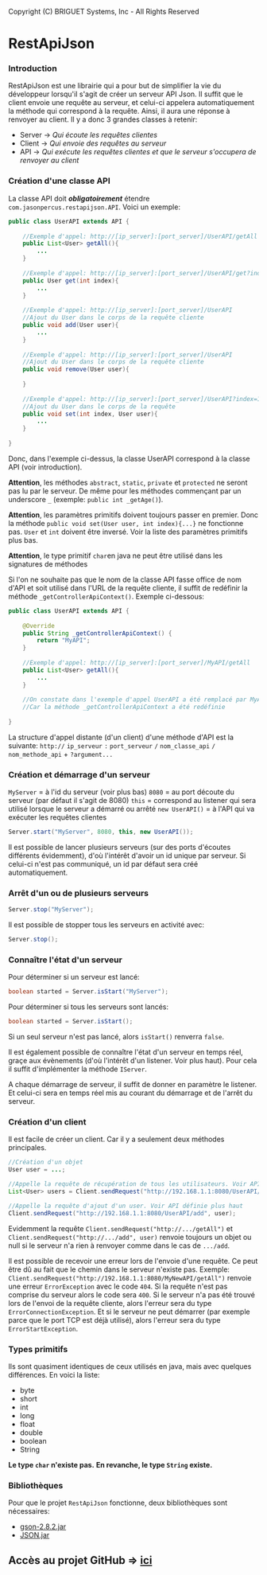 ﻿﻿Copyright (C) BRIGUET Systems, Inc - All Rights Reserved
# RestApiJson

### Introduction
RestApiJson est une librairie qui a pour but de simplifier la vie du développeur lorsqu'il s'agit de créer un serveur API Json. Il suffit que le client envoie une requête au serveur, et celui-ci appelera automatiquement la méthode qui correspond à la requête. Ainsi, il aura une réponse à renvoyer au client. 
Il y a donc 3 grandes classes à retenir:
* Server -> *Qui écoute les requêtes clientes*
* Client -> *Qui envoie des requêtes au serveur*
* API -> *Qui exécute les requêtes clientes et que le serveur s'occupera de renvoyer au client*

### Création d'une classe API
La classe API doit ***obligatoirement*** étendre `com.jasonpercus.restapijson.API`. Voici un exemple:
```java
public class UserAPI extends API {
    
    //Exemple d'appel: http://[ip_server]:[port_server]/UserAPI/getAll
    public List<User> getAll(){
        ...
    }
    
    //Exemple d'appel: http://[ip_server]:[port_server]/UserAPI/get?index=0
    public User get(int index){
        ...
    }
    
    //Exemple d'appel: http://[ip_server]:[port_server]/UserAPI
    //Ajout du User dans le corps de la requête cliente
    public void add(User user){
        ...
    }
    
    //Exemple d'appel: http://[ip_server]:[port_server]/UserAPI
    //Ajout du User dans le corps de la requête cliente
    public void remove(User user){
        
    }
    
    //Exemple d'appel: http://[ip_server]:[port_server]/UserAPI?index=1
    //Ajout du User dans le corps de la requête
    public void set(int index, User user){
        ...
    }
    
}
```
Donc, dans l'exemple ci-dessus, la classe UserAPI correspond à la classe API (voir introduction).

**Attention**, les méthodes `abstract`, `static`, `private` et `protected` ne seront pas lu par le serveur. De même pour les méthodes commençant par un underscore `_` (exemple: `public int _getAge()`).

**Attention**, les paramètres primitifs doivent toujours passer en premier. Donc la méthode `public void set(User user, int index){...}` ne fonctionne pas. `User` et `int` doivent être inversé. Voir la liste des paramètres primitifs plus bas.

**Attention**, le type primitif `char`en java ne peut être utilisé dans les signatures de méthodes

Si l'on ne souhaite pas que le nom de la classe API fasse office de nom d'API et soit utilisé dans l'URL de la requête cliente, il suffit de redéfinir la méthode `_getControllerApiContext()`. Exemple ci-dessous:

```java
public class UserAPI extends API {
    
    @Override
    public String _getControllerApiContext() {
        return "MyAPI";
    }
    
    //Exemple d'appel: http://[ip_server]:[port_server]/MyAPI/getAll
    public List<User> getAll(){
        ...
    }
    
    //On constate dans l'exemple d'appel UserAPI a été remplacé par MyAPI.
    //Car la méthode _getControllerApiContext a été redéfinie 
    
}
```

La structure d'appel distante (d'un client) d'une méthode d'API est la suivante: `http://` `ip_serveur` `:` `port_serveur` `/` `nom_classe_api` `/` `nom_methode_api` + `?argument...`

### Création et démarrage d'un serveur
`MyServer` = à l'id du serveur (voir plus bas)
`8080` = au port découte du serveur (par défaut il s'agit de 8080)
`this` = correspond au listener qui sera utilisé lorsque le serveur a démarré ou arrêté
`new UserAPI()` = à l'API qui va exécuter les requêtes clientes

```java
Server.start("MyServer", 8080, this, new UserAPI());
```

Il est possible de lancer plusieurs serveurs (sur des ports d'écoutes différents évidemment), d'où l'intérêt d'avoir un id unique par serveur. Si celui-ci n'est pas communiqué, un id par défaut sera créé automatiquement.

### Arrêt d'un ou de plusieurs serveurs
```java
Server.stop("MyServer");
```

Il est possible de stopper tous les serveurs en activité avec:
```java
Server.stop();
```

### Connaître l'état d'un serveur
Pour déterminer si un serveur est lancé:
```java
boolean started = Server.isStart("MyServer");
```

Pour déterminer si tous les serveurs sont lancés:
```java
boolean started = Server.isStart();
```
Si un seul serveur n'est pas lancé, alors `isStart()` renverra `false`.

Il est également possible de connaître l'état d'un serveur en temps réel, graçe aux évènements (d'où l'intérêt d'un listener. Voir plus haut). Pour cela il suffit d'implémenter la méthode `IServer`.

A chaque démarrage de serveur, il suffit de donner en paramètre le listener. Et celui-ci sera en temps réel mis au courant du démarrage et de l'arrêt du serveur.

### Création d'un client
Il est facile de créer un client. Car il y a seulement deux méthodes principales.

```java
//Création d'un objet
User user = ...;

//Appelle la requête de récupération de tous les utilisateurs. Voir API définie plus haut
List<User> users = Client.sendRequest("http://192.168.1.1:8080/UserAPI/getAll");

//Appelle la requête d'ajout d'un user. Voir API définie plus haut
Client.sendRequest("http://192.168.1.1:8080/UserAPI/add", user);
```

Evidemment la requête `Client.sendRequest("http://.../getAll")` et `Client.sendRequest("http://.../add", user)` renvoie toujours un objet ou null si le serveur n'a rien à renvoyer comme dans le cas de `.../add`.

Il est possible de recevoir une erreur lors de l'envoie d'une requête. Ce peut être dû au fait que le chemin dans le serveur n'existe pas. Exemple: `Client.sendRequest("http://192.168.1.1:8080/MyNewAPI/getAll")` renvoie une erreur `ErrorException` avec le code `404`. Si la requête n'est pas comprise du serveur alors le code sera `400`. Si le serveur n'a pas été trouvé lors de l'envoi de la requête cliente, alors l'erreur sera du type `ErrorConnectionException`. Et si le serveur ne peut démarrer (par exemple parce que le port TCP est déjà utilisé), alors l'erreur sera du type `ErrorStartException`.

### Types primitifs
Ils sont quasiment identiques de ceux utilisés en java, mais avec quelques différences. En voici la liste:
* byte
* short
* int
* long
* float
* double
* boolean
* String

**Le type `char` n'existe pas.**
**En revanche, le type `String` existe.**

### Bibliothèques
Pour que le projet `RestApiJson` fonctionne, deux bibliothèques sont nécessaires:
* [gson-2.8.2.jar](https://jar-download.com/artifacts/com.google.code.gson/gson/2.8.2/source-code "gson-2.8.2.jar")
* [JSON.jar](https://github.com/josephbriguet01/JSON/tree/master/dist "JSON.jar")

## Accès au projet GitHub => [ici](https://github.com/josephbriguet01/RestApiJson "Accès au projet Git RestApiJson")